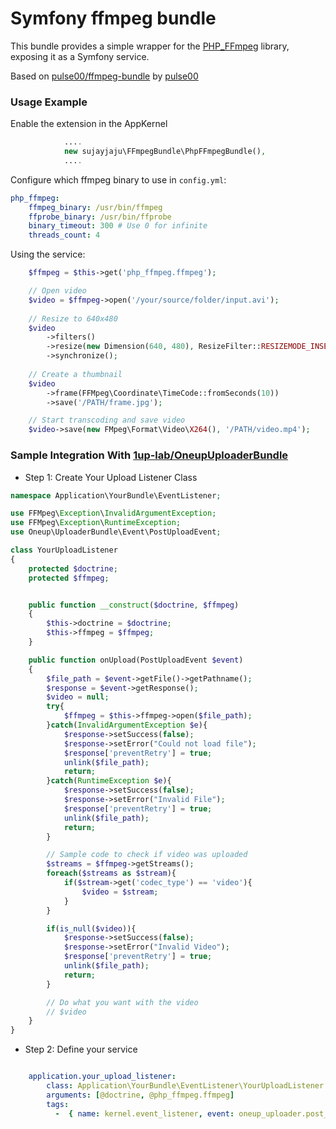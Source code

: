 Symfony ffmpeg bundle
=====================

This bundle provides a simple wrapper for the [PHP_FFmpeg](https://github.com/PHP-FFMpeg/PHP-FFMpeg) library, 
exposing it as a Symfony service.

Based on [pulse00/ffmpeg-bundle](https://github.com/pulse00/ffmpeg-bundle) by [pulse00](https://github.com/pulse00)

### Usage Example

Enable the extension in the AppKernel

``` php
            ....
            new sujayjaju\FFmpegBundle\PhpFFmpegBundle(),
            ....
```

Configure which ffmpeg binary to use in `config.yml`:


``` yaml
php_ffmpeg:
    ffmpeg_binary: /usr/bin/ffmpeg
    ffprobe_binary: /usr/bin/ffprobe
    binary_timeout: 300 # Use 0 for infinite
    threads_count: 4
```


Using the service:

``` php
	$ffmpeg = $this->get('php_ffmpeg.ffmpeg');

	// Open video
	$video = $ffmpeg->open('/your/source/folder/input.avi');
	
	// Resize to 640x480
	$video
        ->filters()
        ->resize(new Dimension(640, 480), ResizeFilter::RESIZEMODE_INSET)
        ->synchronize();
        
    // Create a thumbnail
    $video
        ->frame(FFMpeg\Coordinate\TimeCode::fromSeconds(10))
        ->save('/PATH/frame.jpg');

	// Start transcoding and save video
	$video->save(new FMpeg\Format\Video\X264(), '/PATH/video.mp4');
```



### Sample Integration With [1up-lab/OneupUploaderBundle](https://github.com/1up-lab/OneupUploaderBundle)

* Step 1: Create Your Upload Listener Class

``` php
namespace Application\YourBundle\EventListener;

use FFMpeg\Exception\InvalidArgumentException;
use FFMpeg\Exception\RuntimeException;
use Oneup\UploaderBundle\Event\PostUploadEvent;

class YourUploadListener
{
    protected $doctrine;
    protected $ffmpeg;


    public function __construct($doctrine, $ffmpeg)
    {
        $this->doctrine = $doctrine;
        $this->ffmpeg = $ffmpeg;
    }

    public function onUpload(PostUploadEvent $event)
    {
        $file_path = $event->getFile()->getPathname();
        $response = $event->getResponse();
        $video = null;
        try{
            $ffmpeg = $this->ffmpeg->open($file_path);
        }catch(InvalidArgumentException $e){
            $response->setSuccess(false);
            $response->setError("Could not load file");
            $response['preventRetry'] = true;
            unlink($file_path);
            return;
        }catch(RuntimeException $e){
            $response->setSuccess(false);
            $response->setError("Invalid File");
            $response['preventRetry'] = true;
            unlink($file_path);
            return;
        }

        // Sample code to check if video was uploaded
        $streams = $ffmpeg->getStreams();
        foreach($streams as $stream){
            if($stream->get('codec_type') == 'video'){
                $video = $stream;
            }
        }

        if(is_null($video)){
            $response->setSuccess(false);
            $response->setError("Invalid Video");
            $response['preventRetry'] = true;
            unlink($file_path);
            return;
        }

        // Do what you want with the video
        // $video
    }
}
```

* Step 2: Define your service

``` yaml

    application.your_upload_listener:
        class: Application\YourBundle\EventListener\YourUploadListener
        arguments: [@doctrine, @php_ffmpeg.ffmpeg]
        tags:
          -  { name: kernel.event_listener, event: oneup_uploader.post_upload, method: onUpload }

```
